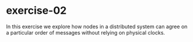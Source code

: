# exercise-02
In this exercise we explore how nodes in a distributed system can agree on a particular order of messages without relying on physical clocks.
